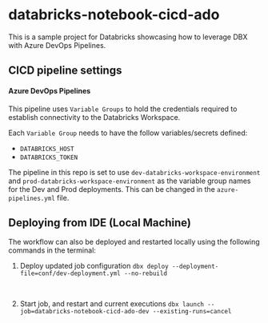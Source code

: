 # databricks-notebook-cicd-ado

This is a sample project for Databricks showcasing how to leverage DBX with Azure DevOps Pipelines.


## CICD pipeline settings

#### Azure DevOps Pipelines
This pipeline uses `Variable Groups` to hold the credentials required to establish connectivity to the Databricks Workspace.

Each `Variable Group` needs to have the follow variables/secrets defined:
- `DATABRICKS_HOST`
- `DATABRICKS_TOKEN`


The pipeline in this repo is set to use `dev-databricks-workspace-environment` and `prod-databricks-workspace-environment` as the variable group names for the Dev and Prod deployments. This can be changed in the `azure-pipelines.yml` file.


## Deploying from IDE (Local Machine)
The workflow can also be deployed and restarted locally using the following commands in the terminal:

1. Deploy updated job configuration
`dbx deploy --deployment-file=conf/dev-deployment.yml --no-rebuild`

<br>

2. Start job, and restart and current executions
`dbx launch --job=databricks-notebook-cicd-ado-dev --existing-runs=cancel `